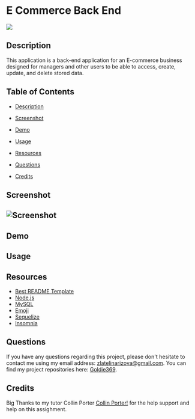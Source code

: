 # E Commerce Back End

![](https://img.shields.io/badge/license-MIT-blue)


## Description
This application is a back-end application for an E-commerce business designed for managers and other users to be able to access, create, update, and delete stored data.


## Table of Contents 

* [Description ](#Description)

* [Screenshot](#Screenshot)

* [Demo](#Demo)
    
* [Usage](#Usage)
    
* [Resources](#Resources)
    
* [Questions](#Questions)

* [Credits](#Questions)


## Screenshot

## ![Screenshot](./)


## Demo


## Usage




## Resources
- [Best README Template](https://github.com/othneildrew/Best-README-Template/blob/master/README.md)
- [Node.js](https://nodejs.org/en/)
- [MySQL](https://www.mysql.com/)
- [Emoji](https://emojipedia.org/)
- [Sequelize](https://sequelize.org/)
- [Insomnia](https://insomnia.rest/)


## Questions
    
If you have any questions regarding this project, please don't hesitate to contact me using my email address: zlatelinarizova@gmail.com. You can find my project repositories here: [Goldie369](https://github.com/Goldie369).

## Credits 

Big Thanks to my tutor Collin Porter [Collin Porter!](https://github.com/portercol) for the help support and help on this assighment.
